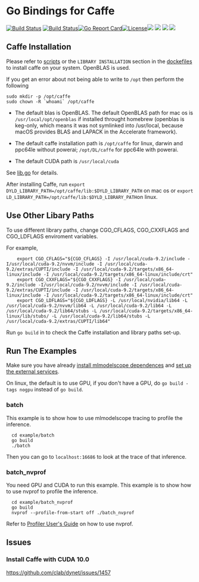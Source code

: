 # Go Bindings for Caffe

[![Build Status](https://dev.azure.com/dakkak/rai/_apis/build/status/rai-project.go-caffe)](https://dev.azure.com/dakkak/rai/_build/latest?definitionId=9)
[![Build Status](https://travis-ci.org/rai-project/go-caffe.svg?branch=master)](https://travis-ci.org/rai-project/go-caffe)[![Go Report Card](https://goreportcard.com/badge/github.com/rai-project/go-caffe)](https://goreportcard.com/report/github.com/rai-project/go-caffe)[![License](https://img.shields.io/badge/License-Apache%202.0-blue.svg)](https://opensource.org/licenses/Apache-2.0)[![](https://images.microbadger.com/badges/version/carml/go-caffe:ppc64le-gpu-latest.svg)](https://microbadger.com/images/carml/go-caffe:ppc64le-gpu-latest> 'Get your own version badge on microbadger.com') [![](https://images.microbadger.com/badges/version/carml/go-caffe:ppc64le-cpu-latest.svg)](https://microbadger.com/images/carml/go-caffe:ppc64le-cpu-latest 'Get your own version badge on microbadger.com') [![](https://images.microbadger.com/badges/version/carml/go-caffe:amd64-cpu-latest.svg)](https://microbadger.com/images/carml/go-caffe:amd64-cpu-latest 'Get your own version badge on microbadger.com') [![](https://images.microbadger.com/badges/version/carml/go-caffe:amd64-gpu-latest.svg)](https://microbadger.com/images/carml/go-caffe:amd64-gpu-latest 'Get your own version badge on microbadger.com')

## Caffe Installation

Please refer to [scripts](scripts) or the `LIBRARY INSTALLATION` section in the [dockefiles](dockerfiles) to install caffe on your system. OpenBLAS is used.

If you get an error about not being able to write to `/opt` then perform the following

```
sudo mkdir -p /opt/caffe
sudo chown -R `whoami` /opt/caffe
```

- The default blas is OpenBLAS.
  The default OpenBLAS path for mac os is `/usr/local/opt/openblas` if installed throught homebrew (openblas is keg-only, which means it was not symlinked into /usr/local, because macOS provides BLAS and LAPACK in the Accelerate framework).

- The default caffe installation path is `/opt/caffe` for linux, darwin and ppc64le without powerai; `/opt/DL/caffe` for ppc64le with powerai.

- The default CUDA path is `/usr/local/cuda`

See [lib.go](lib.go) for details.

After installing Caffe, run `export DYLD_LIBRARY_PATH=/opt/caffe/lib:$DYLD_LIBRARY_PATH` on mac os or `export LD_LIBRARY_PATH=/opt/caffe/lib:$DYLD_LIBRARY_PATH`on linux.

## Use Other Libary Paths

To use different library paths, change CGO_CFLAGS, CGO_CXXFLAGS and CGO_LDFLAGS enviroment variables.

For example,

```
    export CGO_CFLAGS="${CGO_CFLAGS} -I /usr/local/cuda-9.2/include -I/usr/local/cuda-9.2/nvvm/include -I /usr/local/cuda-9.2/extras/CUPTI/include -I /usr/local/cuda-9.2/targets/x86_64-linux/include -I /usr/local/cuda-9.2/targets/x86_64-linux/include/crt"
    export CGO_CXXFLAGS="${CGO_CXXFLAGS} -I /usr/local/cuda-9.2/include -I/usr/local/cuda-9.2/nvvm/include -I /usr/local/cuda-9.2/extras/CUPTI/include -I /usr/local/cuda-9.2/targets/x86_64-linux/include -I /usr/local/cuda-9.2/targets/x86_64-linux/include/crt"
    export CGO_LDFLAGS="${CGO_LDFLAGS} -L /usr/local/nvidia/lib64 -L /usr/local/cuda-9.2/nvvm/lib64 -L /usr/local/cuda-9.2/lib64 -L /usr/local/cuda-9.2/lib64/stubs -L /usr/local/cuda-9.2/targets/x86_64-linux/lib/stubs/ -L /usr/local/cuda-9.2/lib64/stubs -L /usr/local/cuda-9.2/extras/CUPTI/lib64"
```

Run `go build` in to check the Caffe installation and library paths set-up.

## Run The Examples

Make sure you have already [install mlmodelscope dependences](https://docs.mlmodelscope.org/installation/source/dependencies/) and [set up the external services](https://docs.mlmodelscope.org/installation/source/external_services/).

On linux, the default is to use GPU, if you don't have a GPU, do `go build -tags nogpu` instead of `go build`.

### batch

This example is to show how to use mlmodelscope tracing to profile the inference.

```
  cd example/batch
  go build
  ./batch
```

Then you can go to `localhost:16686` to look at the trace of that inference.

### batch_nvprof

You need GPU and CUDA to run this example. This example is to show how to use nvprof to profile the inference.

```
  cd example/batch_nvprof
  go build
  nvprof --profile-from-start off ./batch_nvprof
```

Refer to [Profiler User's Guide](https://docs.nvidia.com/cuda/profiler-users-guide/index.html) on how to use nvprof.

## Issues

### Install Caffe with CUDA 10.0

https://github.com/clab/dynet/issues/1457
